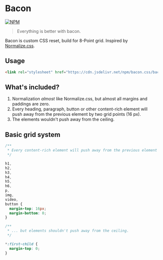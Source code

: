 # Bacon

[![NPM](https://nodei.co/npm/bacon.css.png?compact=true)](https://nodei.co/npm/bacon.css/)

> Everything is better with bacon.

Bacon is custom CSS reset, build for 8-Point grid. Inspired by [Normalize.css](https://necolas.github.io/normalize.css/).

## Usage
```HTML
<link rel="stylesheet" href="https://cdn.jsdelivr.net/npm/bacon.css/bacon.min.css">
```

## What's included?
1. Normalization _almost_ like Normalize.css, but almost all margins and paddings are zero.
2. Every heading, paragraph, button or other content-rich element will push away from the previous element by two grid points (16 px).
3. The elements wouldn't push away from the ceiling.

## Basic grid system
```CSS
/**
 * Every content-rich element will push away from the previous element by two grid points (16 px),
 */

h1,
h2,
h3,
h4,
h5,
h6,
p,
img,
video,
button {
  margin-top: 16px;
  margin-bottom: 0;
}

/**
 * ... but elements shouldn't push away from the ceiling.
 */

*:first-child {
  margin-top: 0;
}
```
